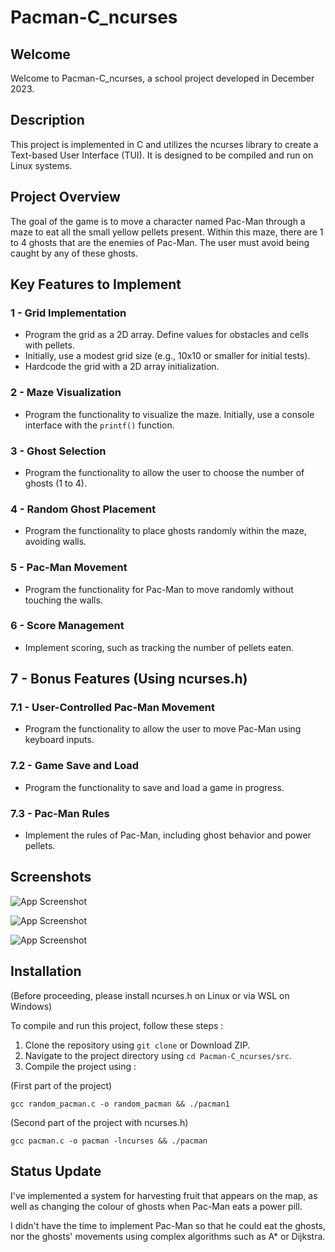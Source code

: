 
# Pacman-C_ncurses

## Welcome
Welcome to Pacman-C_ncurses, a school project developed in December 2023.

## Description
This project is implemented in C and utilizes the ncurses library to create a Text-based User Interface (TUI). It is designed to be compiled and run on Linux systems.

## Project Overview

The goal of the game is to move a character named Pac-Man through a maze to eat all the small yellow pellets present. Within this maze, there are 1 to 4 ghosts that are the enemies of Pac-Man. The user must avoid being caught by any of these ghosts.

## Key Features to Implement

### 1 - Grid Implementation
- Program the grid as a 2D array. Define values for obstacles and cells with pellets.
- Initially, use a modest grid size (e.g., 10x10 or smaller for initial tests).
- Hardcode the grid with a 2D array initialization.

### 2 - Maze Visualization
- Program the functionality to visualize the maze. Initially, use a console interface with the `printf()` function.

### 3 - Ghost Selection
- Program the functionality to allow the user to choose the number of ghosts (1 to 4).

### 4 - Random Ghost Placement
- Program the functionality to place ghosts randomly within the maze, avoiding walls.

### 5 - Pac-Man Movement
- Program the functionality for Pac-Man to move randomly without touching the walls.

### 6 - Score Management
- Implement scoring, such as tracking the number of pellets eaten.

## 7 - Bonus Features (Using ncurses.h)

### 7.1 -  User-Controlled Pac-Man Movement
- Program the functionality to allow the user to move Pac-Man using keyboard inputs.

### 7.2 - Game Save and Load
- Program the functionality to save and load a game in progress.

### 7.3 - Pac-Man Rules
- Implement the rules of Pac-Man, including ghost behavior and power pellets.

## Screenshots

![App Screenshot](https://i.ibb.co/GFM3mbK/image.png)

![App Screenshot](https://i.ibb.co/gwVbD32/image2.png)

![App Screenshot](https://i.ibb.co/x35bt6n/image3.png)

## Installation
(Before proceeding, please install ncurses.h on Linux or via WSL on Windows)

To compile and run this project, follow these steps :
1. Clone the repository using `git clone` or Download ZIP.
2. Navigate to the project directory using `cd Pacman-C_ncurses/src`.
3. Compile the project using :

(First part of the project)
```
gcc random_pacman.c -o random_pacman && ./pacman1
```

(Second part of the project with ncurses.h)
```
gcc pacman.c -o pacman -lncurses && ./pacman
```

## Status Update

I've implemented a system for harvesting fruit that appears on the map, as well as changing the colour of ghosts when Pac-Man eats a power pill.

I didn't have the time to implement Pac-Man so that he could eat the ghosts, nor the ghosts' movements using complex algorithms such as A* or Dijkstra.
